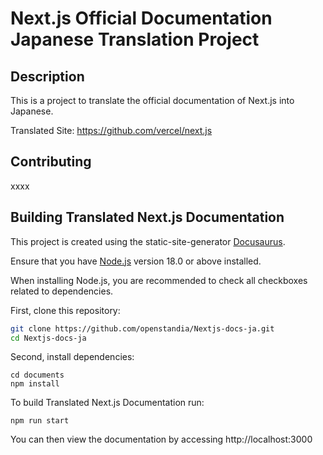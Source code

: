 # Next.js Official Documentation Japanese Translation Project

## Description

This is a project to translate the official documentation of Next.js into Japanese.

Translated Site: https://github.com/vercel/next.js

## Contributing

xxxx

## Building Translated Next.js Documentation

This project is created using the static-site-generator [Docusaurus](https://docusaurus.io/).

Ensure that you have [Node.js](https://nodejs.org/en) version 18.0 or above installed.

When installing Node.js, you are recommended to check all checkboxes related to dependencies.

First, clone this repository:

```bash
git clone https://github.com/openstandia/Nextjs-docs-ja.git
cd Nextjs-docs-ja
```

Second, install dependencies:

```
cd documents
npm install
```

To build Translated Next.js Documentation run:

```
npm run start
```

You can then view the documentation by accessing http://localhost:3000